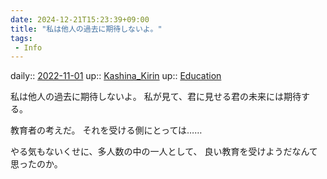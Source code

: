 ```yaml
---
date: 2024-12-21T15:23:39+09:00
title: "私は他人の過去に期待しないよ。"
tags:
 - Info
---
```


daily:: [2022-11-01](Daily_Note/2022-11-01.md)
up:: [Kashina_Kirin](../Bar/Novel/Nacaria/Kashina_Kirin.md)
up:: [Education](../Bar/Novel/Topics/Education.md)

私は他人の過去に期待しないよ。
私が見て、君に見せる君の未来には期待する。

教育者の考えだ。
それを受ける側にとっては……


やる気もないくせに、多人数の中の一人として、
良い教育を受けようだなんて思ったのか。